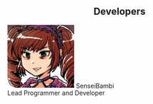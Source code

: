 <html>
<head>
<style>
  
  div.item {
    vertical-align: top;
    display: inline-block;
    text-align: center;
    width: 150px;
  
  img {
    border-radius: 50%;
  }
  
  .caption {
    display: block;
   }
   
</style>
</head>
  
<h2><center>Developers</center></h2>

<div class="item">
  <img src="/assets/img/SenseiBambi.jpg" alt="SenseiBambi" style="width:150px">
  <span class="caption">
    SenseiBambi <br>
    Lead Programmer and Developer
  </span>
</div>

</html>
